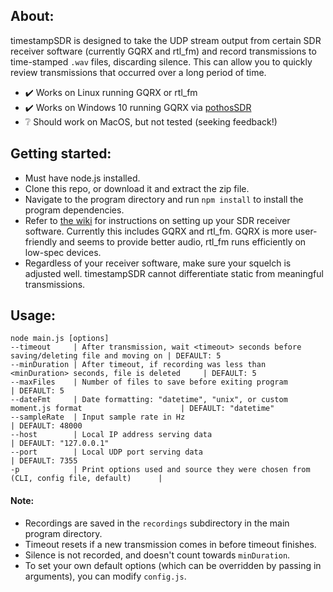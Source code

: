 ## About:

timestampSDR is designed to take the UDP stream output from certain SDR receiver software (currently GQRX and rtl_fm) and record transmissions to time-stamped `.wav` files, discarding silence. This can allow you to quickly review transmissions that occurred over a long period of time.

- :heavy_check_mark: Works on Linux running GQRX or rtl_fm
- :heavy_check_mark: Works on Windows 10 running GQRX via [pothosSDR](https://github.com/pothosware/PothosSDR/wiki/Tutorial)
- :grey_question: Should work on MacOS, but not tested (seeking feedback!)

## Getting started:

- Must have node.js installed.
- Clone this repo, or download it and extract the zip file.
- Navigate to the program directory and run `npm install` to install the program dependencies.
- Refer to [the wiki](https://github.com/qualitymanifest/timestampSDR/wiki) for instructions on setting up your SDR receiver software. Currently this includes GQRX and rtl_fm. GQRX is more user-friendly and seems to provide better audio, rtl_fm runs efficiently on low-spec devices.
- Regardless of your receiver software, make sure your squelch is adjusted well. timestampSDR cannot differentiate static from meaningful transmissions.

## Usage:

```
node main.js [options]
--timeout     | After transmission, wait <timeout> seconds before saving/deleting file and moving on | DEFAULT: 5
--minDuration | After timeout, if recording was less than <minDuration> seconds, file is deleted     | DEFAULT: 5
--maxFiles    | Number of files to save before exiting program                                       | DEFAULT: 5
--dateFmt     | Date formatting: "datetime", "unix", or custom moment.js format                      | DEFAULT: "datetime"
--sampleRate  | Input sample rate in Hz                                                              | DEFAULT: 48000
--host        | Local IP address serving data                                                        | DEFAULT: "127.0.0.1"
--port        | Local UDP port serving data                                                          | DEFAULT: 7355
-p            | Print options used and source they were chosen from (CLI, config file, default)      |
```

#### Note:

- Recordings are saved in the `recordings` subdirectory in the main program directory.
- Timeout resets if a new transmission comes in before timeout finishes.
- Silence is not recorded, and doesn't count towards `minDuration`.
- To set your own default options (which can be overridden by passing in arguments), you can modify `config.js`.
